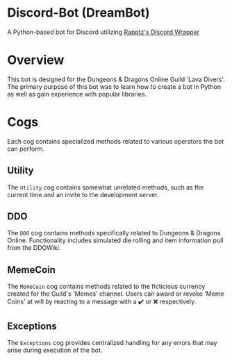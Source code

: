 # Discord-Bot (DreamBot)
A Python-based bot for Discord utilizing [Rapptz's Discord Wrapper](https://github.com/Rapptz/discord.py)

# Overview
This bot is designed for the Dungeons & Dragons Online Guild 'Lava Divers'.
The primary purpose of this bot was to learn how to create a bot in Python as well as gain experience with popular libraries.

# Cogs
Each cog contains specialized methods related to various operators the bot can perform.
## Utility
The `Utility` cog contains somewhat unrelated methods, such as the current time and an invite to the development server.
## DDO
The `DDO` cog contains methods specifically related to Dungeons & Dragons Online. Functionality includes simulated die rolling 
and item information pull from the DDOWiki.
## MemeCoin
The `MemeCoin` cog contains methods related to the ficticious currency created for the Guild's 'Memes' channel. Users can award 
or revoke 'Meme Coins' at will by reacting to a message with a :heavy_check_mark: or :x: respectively.
## Exceptions
The `Exceptions` cog provides centralized handling for any errors that may arise during execution of the bot.
